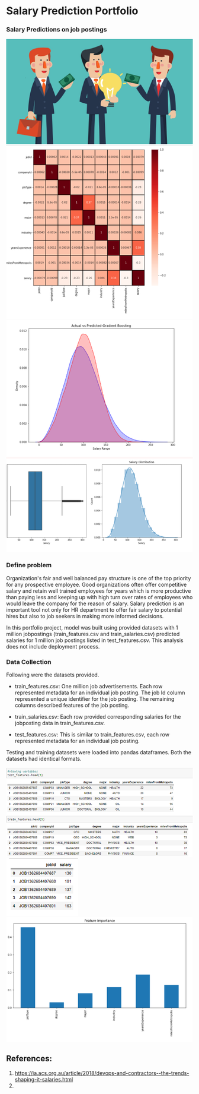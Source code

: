 # Salary Prediction Portfolio
### Salary Predictions on job postings

<img src = "Images/Image%201.jpg" >

<img src = "Images/Heat%20map.PNG" >
<img src = "Images/Predicted%20vs%20observed.PNG" >
<img src = "Images/Salary%20distribution.PNG" >







      

### Define problem
Organization's fair and well balanced pay structure is one of the top priority for any prospective employee. Good organizations often offer competitive salary and retain well trained employees for years which is more productive than paying less and  keeping  up with high turn over rates of employees who would leave the company for the reason of salary. Salary prediction is an important tool not only for HR department to offer fair salary to potential hires but also to job seekers in making more informed decisions.

In this portfolio project, model was built using provided datasets with 1 million jobpostings (train_features.csv and train_salaries.csv) predicted salaries for 1 million job postings listed in test_features.csv. This analysis does not include deployment process.

### Data Collection
Following were the datasets provided.

* train_features.csv: One million job advertisements. Each row represented metadata for an individual job posting. The job Id column represented a unique identifier for the job posting. The remaining columns described features of the job posting.

* train_salaries.csv: Each row provided corresponding salaries for the jobposting data in train_features.csv.

* test_features.csv: This is similar to train_features.csv, each row represented metadata for an individual job posting.

Testing and training datasets were loaded into pandas dataframes. Both the datasets had identical formats.


<img src = "Images/train%20test%20dataset.PNG" >


<img src = "Images/train%20salary.PNG" >





















<img src = "Images/Feature%20importance.PNG" >




## References:
1. https://ia.acs.org.au/article/2018/devops-and-contractors--the-trends-shaping-it-salaries.html
2.
